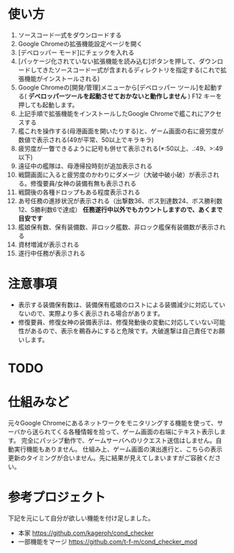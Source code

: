 # 使い方
1. ソースコード一式をダウンロードする
2. Google Chromeの拡張機能設定ページを開く
3. [デベロッパー モード]にチェックを入れる
4. [パッケージ化されていない拡張機能を読み込む]ボタンを押して、ダウンロードしてきたソースコード一式が含まれるディレクトリを指定する(これで拡張機能がインストールされる)
5. Google Chromeの[開発/管理]メニューから[デベロッパー ツール]を起動する( **デベロッパーツールを起動させておかないと動作しません** ) F12 キーを押しても起動します。
6. 上記手順で拡張機能をインストールしたGoogle Chromeで艦これにアクセスする
7. 艦これを操作する(母港画面を開いたりする)と、ゲーム画面の右に疲労度が数値で表示される(49が平常、50以上でキラキラ)
8. 疲労度が一瞥できるように記号も併せて表示される(*:50以上、.:49、>:49以下)
9. 遠征中の艦隊は、母港帰投時刻が追加表示される
10. 戦闘画面に入ると疲労度のかわりにダメージ（大破中破小破）が表示される。修復要員/女神の装備有無も表示される
11. 戦闘後の各種ドロップもある程度表示される
12. あ号任務の進捗状況が表示される（出撃数36、ボス到達数24、ボス勝利数12、S勝利数6で達成） **任務遂行中以外でもカウントしますので、あくまで目安です** 
13. 艦娘保有数、保有装備数、非ロック艦数、非ロック艦保有装備数が表示される
14. 資材増減が表示される
15. 遂行中任務が表示される

# 注意事項
* 表示する装備保有数は、装備保有艦娘のロストによる装備減少に対応していないので、実際より多く表示される場合があります。
* 修復要員、修復女神の装備表示は、修復発動後の変動に対応していない可能性があるので、表示を鵜呑みにすると危険です。大破進撃は自己責任でお願いします。

# TODO

# 仕組みなど
元々Google Chromeにあるネットワークをモニタリングする機能を使って、サーバから送られてくる各種情報を拾って、ゲーム画面の右端にテキスト表示します。
完全にパッシブ動作で、ゲームサーバへのリクエスト送信はしません。自動実行機能もありません。
仕組み上、ゲーム画面の演出進行と、こちらの表示更新のタイミングが合いません。先に結果が見えてしまいますがご容赦ください。

# 参考プロジェクト
下記を元にして自分が欲しい機能を付け足しました。
* 本家 https://github.com/kageroh/cond_checker
* 一部機能をマージ https://github.com/t-f-m/cond_checker_mod

